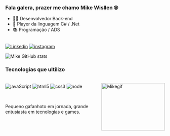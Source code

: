 
### Fala galera, prazer me chamo Mike Wisllen 🤓

- 👨‍💻 Desenvolvedor Back-end
- 🗿  Player da linguagem C# / .Net
- 📚 Programação / ADS
##
[![Linkedin](https://img.shields.io/badge/LinkedIn-0077B5?style=for-the-badge&logo=linkedin&logoColor=white)](https://www.linkedin.com/in/mike-wisllen-272388101)
[![instagram](https://img.shields.io/badge/Instagram-E4405F?style=for-the-badge&logo=instagram&logoColor=white)](https://www.instagram.com/mikewisllen/)

![Mike GitHub stats](https://github-readme-stats.vercel.app/api?username=mikeWisllen&show_icons=true&theme=dracula)

### Tecnologias que ultilizo
<div style="display: inline_block"><br/>
   <img align="center" alt="javaScript" src="https://img.shields.io/badge/JavaScript-F7DF1E?style=for-the-badge&logo=javascript&logoColor=black" />
   <img align="center" alt="html5" src="https://img.shields.io/badge/HTML5-E34F26?style=for-the-badge&logo=html5&logoColor=white" />
   <img align="center" alt="css3" src="https://img.shields.io/badge/CSS3-1572B6?style=for-the-badge&logo=css3&logoColor=white" />
   <img align="center" alt="node" src="https://img.shields.io/badge/Node.js-43853D?style=for-the-badge&logo=node.js&logoColor=white" />
   <img align="right" alt="Mikegif" height="150" width="200" src="[https://cdn.discordapp.com/attachments/1031648385595346966/1067352293265117204/01a.gif?ex=66ed2ac9&is=66ebd949&hm=866d9dc316cafa6df4c4e07414a7f7cd7753226d6013bc3bde87a0cfe94a0e33&](https://raw.githubusercontent.com/JamesNK/Newtonsoft.Json/master/Doc/icons/logo.jpg)">
</div><br/> 

##

Pequeno gafanhoto em jornada, grande entusiasta em tecnologias e games.
